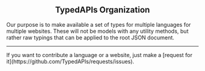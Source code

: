 <h2 align="center">TypedAPIs Organization</h2>
Our purpose is to make available a set of types for multiple languages for multiple websites. These will not be models with any utility methods, but rather raw typings that can be applied to the root JSON document.
<hr />
If you want to contribute a language or a website, just make a [request for it](https://github.com/TypedAPIs/requests/issues).
